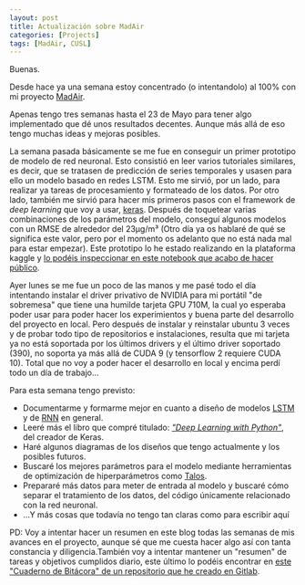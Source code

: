 ```yaml
---
layout: post
title: Actualización sobre MadAir
categories: [Projects]
tags: [MadAir, CUSL]
---
```


Buenas.

Desde hace ya una semana estoy concentrado (o intentandolo) al 100% con mi proyecto [MadAir](/madair-aceptado.html).

Apenas tengo tres semanas hasta el 23 de Mayo para tener algo implementado que dé unos resultados decentes. Aunque más allá de eso tengo muchas ideas y mejoras posibles.

La semana pasada básicamente se me fue en conseguir un primer prototipo de modelo de red neuronal. Esto consistió en leer varios tutoriales similares, es decir, que se tratasen de predicción de series temporales y usasen para ello un modelo basado en redes LSTM. Esto me sirvió, por un lado, para realizar ya tareas de procesamiento y formateado de los datos. Por otro lado, también me sirvió para hacer mis primeros pasos con el framework de _deep learning_ que voy a usar, [keras](https://keras.io/). Después de toquetear varias combinaciones de los parámetros del modelo, conseguí algunos modelos con un RMSE de alrededor del 23μg/m³ (Otro día ya os hablaré de qué se significa este valor, pero por el momento os adelanto que no está nada mal para estar empezar). Este prototipo lo he estado realizando en la plataforma kaggle y [lo podéis inspeccionar en este notebook que acabo de hacer público](https://www.kaggle.com/abeserra/prototipo-0-2-predicci-n-1h-univariante).

Ayer lunes se me fue un poco de las manos y me pasé todo el día intentando instalar el driver privativo de NVIDIA para mi portátil "de sobremesa" que tiene una humilde tarjeta GPU 710M, la cual yo esperaba poder usar para poder hacer los experimientos y buena parte del desarrollo del proyecto en local. Pero después de instalar y reinstalar ubuntu 3 veces y de probar todo tipo de repositorios e instalaciones, resulta que mi tarjeta ya no está soportada por los últimos drivers y el último driver soportado (390), no soporta ya más allá de CUDA 9 (y tensorflow 2 requiere CUDA 10). Total que no voy a poder hacer el desarrollo en local y encima perdí todo un día de trabajo...

Para esta semana tengo previsto:
* Documentarme y formarme mejor en cuanto a diseño de modelos [LSTM](https://en.wikipedia.org/wiki/Long_short-term_memory) y de [RNN](https://en.wikipedia.org/wiki/Recurrent_neural_network) en general.
* Leeré más el libro que compré titulado: [_"Deep Learning with Python"_](https://www.manning.com/books/deep-learning-with-python-second-edition), del creador de Keras.
* Haré algunos diagramas de los diseños que tengo actualmente y los posibles futuros.
* Buscaré los mejores parámetros para el modelo mediante herramientas de optimización de hiperparámetros como [Talos](https://github.com/autonomio/talos).
* Prepararé más datos para meter de entrada al modelo y buscaré cómo separar el tratamiento de los datos, del código únicamente relacionado con la red neuronal.
* ...Y más cosas que todavía no tengo tan claras como para escribir aquí


PD: Voy a intentar hacer un resumen en este blog todas las semanas de mis avances en el proyecto, aunque sé que me cuesta hacer algo así con tanta constancia y diligencia.También voy a intentar mantener un "resumen" de tareas y objetivos cumplidos diario, este último lo podéis encontrar en [este "Cuaderno de Bitácora" de un repositorio que he creado en Gitlab](https://gitlab.com/Akronix/tfm-cuaderno-bitacora/-/blob/master/Cuaderno_de_bitacora.md).
